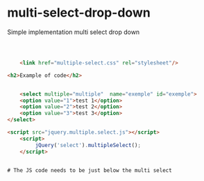

# multi-select-drop-down

Simple implementation multi select drop down 

```html



    <link href="multiple-select.css" rel="stylesheet"/>

```






```html
<h2>Example of code</h2>


    <select multiple="multiple"  name="exemple" id="exemple">
	<option value="1">test 1</option>
	<option value="2">test 2</option>
	<option value="3">test 3</option>
</select>

<script src="jquery.multiple.select.js"></script>
    <script>
         jQuery('select').multipleSelect();
    </script>
    

```



    # The JS code needs to be just below the multi select
